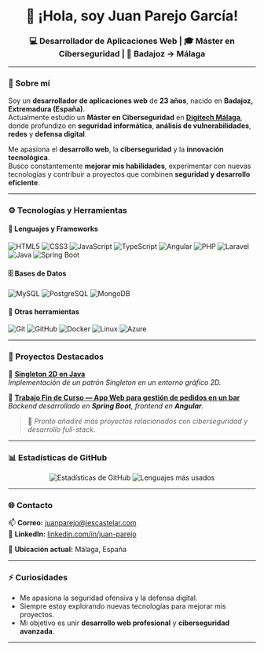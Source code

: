 <h1 align="center">👋 ¡Hola, soy Juan Parejo García!</h1>

<h3 align="center">💻 Desarrollador de Aplicaciones Web | 🎓 Máster en Ciberseguridad | 📍 Badajoz → Málaga</h3>

---

### 🧠 Sobre mí  

Soy un **desarrollador de aplicaciones web** de **23 años**, nacido en **Badajoz, Extremadura (España)**.  
Actualmente estudio un **Máster en Ciberseguridad** en [**Digitech Málaga**](https://www.digitechfp.com/), donde profundizo en **seguridad informática**, **análisis de vulnerabilidades**, **redes** y **defensa digital**.  

Me apasiona el **desarrollo web**, la **ciberseguridad** y la **innovación tecnológica**.  
Busco constantemente **mejorar mis habilidades**, experimentar con nuevas tecnologías y contribuir a proyectos que combinen **seguridad y desarrollo eficiente**.  

---

### ⚙️ Tecnologías y Herramientas  

#### 🧩 Lenguajes y Frameworks  
![HTML5](https://img.shields.io/badge/HTML5-E34F26?style=for-the-badge&logo=html5&logoColor=white)
![CSS3](https://img.shields.io/badge/CSS3-1572B6?style=for-the-badge&logo=css3&logoColor=white)
![JavaScript](https://img.shields.io/badge/JavaScript-F7DF1E?style=for-the-badge&logo=javascript&logoColor=black)
![TypeScript](https://img.shields.io/badge/TypeScript-007ACC?style=for-the-badge&logo=typescript&logoColor=white)
![Angular](https://img.shields.io/badge/Angular-DD0031?style=for-the-badge&logo=angular&logoColor=white)
![PHP](https://img.shields.io/badge/PHP-777BB4?style=for-the-badge&logo=php&logoColor=white)
![Laravel](https://img.shields.io/badge/Laravel-FF2D20?style=for-the-badge&logo=laravel&logoColor=white)
![Java](https://img.shields.io/badge/Java-ED8B00?style=for-the-badge&logo=openjdk&logoColor=white)
![Spring Boot](https://img.shields.io/badge/SpringBoot-6DB33F?style=for-the-badge&logo=springboot&logoColor=white)

#### 🗄️ Bases de Datos  
![MySQL](https://img.shields.io/badge/MySQL-4479A1?style=for-the-badge&logo=mysql&logoColor=white)
![PostgreSQL](https://img.shields.io/badge/PostgreSQL-316192?style=for-the-badge&logo=postgresql&logoColor=white)
![MongoDB](https://img.shields.io/badge/MongoDB-4EA94B?style=for-the-badge&logo=mongodb&logoColor=white)

#### 🧰 Otras herramientas  
![Git](https://img.shields.io/badge/Git-F05032?style=for-the-badge&logo=git&logoColor=white)
![GitHub](https://img.shields.io/badge/GitHub-181717?style=for-the-badge&logo=github)
![Docker](https://img.shields.io/badge/Docker-2496ED?style=for-the-badge&logo=docker&logoColor=white)
![Linux](https://img.shields.io/badge/Linux-FCC624?style=for-the-badge&logo=linux&logoColor=black)
![Azure](https://img.shields.io/badge/Azure-0078D4?style=for-the-badge&logo=microsoftazure&logoColor=white)

---

### 🚀 Proyectos Destacados  

🔹 **[Singleton 2D en Java](https://github.com/juanparejog/clase23-24/tree/main/Programaci%C3%B3n/Proyecto)**  
_Implementación de un patrón Singleton en un entorno gráfico 2D._

🔹 **[Trabajo Fin de Curso — App Web para gestión de pedidos en un bar](https://github.com/juanparejog/BarHub)**  
_Backend desarrollado en **Spring Boot**, frontend en **Angular**._


> 📌 *Pronto añadiré más proyectos relacionados con ciberseguridad y desarrollo full-stack.*

---

### 📊 Estadísticas de GitHub  

<div align="center">
  
![Estadísticas de GitHub](https://github-readme-stats.vercel.app/api?username=juanparejog&show_icons=true&theme=tokyonight&hide_border=true&bg_color=0d1117)
![Lenguajes más usados](https://github-readme-stats.vercel.app/api/top-langs/?username=juanparejog&layout=compact&theme=tokyonight&hide_border=true&bg_color=0d1117)

</div>

---

### 🌐 Contacto  

📫 **Correo:** [juanparejo@iescastelar.com](mailto:juanparejo@iescastelar.com)  
💼 **LinkedIn:** [linkedin.com/in/juan-parejo](https://www.linkedin.com/in/juan-parejo-231b8838b/)

📍 **Ubicación actual:** Málaga, España  

---

### ⚡ Curiosidades  

- Me apasiona la seguridad ofensiva y la defensa digital.  
- Siempre estoy explorando nuevas tecnologías para mejorar mis proyectos.  
- Mi objetivo es unir **desarrollo web profesional** y **ciberseguridad avanzada**.  

---
